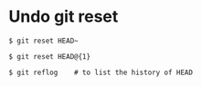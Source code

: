 # Undo git reset

```
$ git reset HEAD~

$ git reset HEAD@{1}

$ git reflog    # to list the history of HEAD
```


